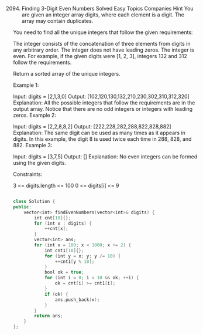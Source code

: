 2094. Finding 3-Digit Even Numbers
Solved
Easy
Topics
Companies
Hint
You are given an integer array digits, where each element is a digit. The array may contain duplicates.

You need to find all the unique integers that follow the given requirements:

The integer consists of the concatenation of three elements from digits in any arbitrary order.
The integer does not have leading zeros.
The integer is even.
For example, if the given digits were [1, 2, 3], integers 132 and 312 follow the requirements.

Return a sorted array of the unique integers.

 

Example 1:

Input: digits = [2,1,3,0]
Output: [102,120,130,132,210,230,302,310,312,320]
Explanation: All the possible integers that follow the requirements are in the output array. 
Notice that there are no odd integers or integers with leading zeros.
Example 2:

Input: digits = [2,2,8,8,2]
Output: [222,228,282,288,822,828,882]
Explanation: The same digit can be used as many times as it appears in digits. 
In this example, the digit 8 is used twice each time in 288, 828, and 882. 
Example 3:

Input: digits = [3,7,5]
Output: []
Explanation: No even integers can be formed using the given digits.
 

Constraints:

3 <= digits.length <= 100
0 <= digits[i] <= 9


```kt

class Solution {
public:
    vector<int> findEvenNumbers(vector<int>& digits) {
        int cnt[10]{};
        for (int x : digits) {
            ++cnt[x];
        }
        vector<int> ans;
        for (int x = 100; x < 1000; x += 2) {
            int cnt1[10]{};
            for (int y = x; y; y /= 10) {
                ++cnt1[y % 10];
            }
            bool ok = true;
            for (int i = 0; i < 10 && ok; ++i) {
                ok = cnt[i] >= cnt1[i];
            }
            if (ok) {
                ans.push_back(x);
            }
        }
        return ans;
    }
};
```
